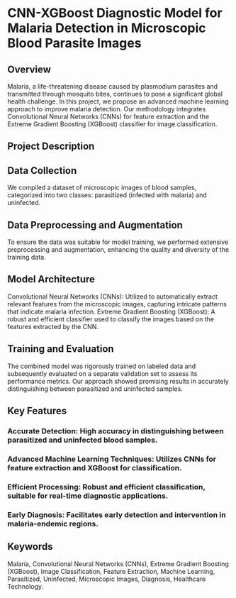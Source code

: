 # **CNN-XGBoost Diagnostic Model for Malaria Detection in Microscopic Blood Parasite Images**
## **Overview**
Malaria, a life-threatening disease caused by plasmodium parasites and transmitted through mosquito bites, continues to pose a significant global health challenge. In this project, we propose an advanced machine learning approach to improve malaria detection. Our methodology integrates Convolutional Neural Networks (CNNs) for feature extraction and the Extreme Gradient Boosting (XGBoost) classifier for image classification.

## **Project Description**
## **Data Collection**
We compiled a dataset of microscopic images of blood samples, categorized into two classes: parasitized (infected with malaria) and uninfected.

## **Data Preprocessing and Augmentation**
To ensure the data was suitable for model training, we performed extensive preprocessing and augmentation, enhancing the quality and diversity of the training data.

## **Model Architecture**
Convolutional Neural Networks (CNNs): Utilized to automatically extract relevant features from the microscopic images, capturing intricate patterns that indicate malaria infection.
Extreme Gradient Boosting (XGBoost): A robust and efficient classifier used to classify the images based on the features extracted by the CNN.

## **Training and Evaluation**
The combined model was rigorously trained on labeled data and subsequently evaluated on a separate validation set to assess its performance metrics. Our approach showed promising results in accurately distinguishing between parasitized and uninfected samples.

## **Key Features**
### Accurate Detection: High accuracy in distinguishing between parasitized and uninfected blood samples.
### Advanced Machine Learning Techniques: Utilizes CNNs for feature extraction and XGBoost for classification.
### Efficient Processing: Robust and efficient classification, suitable for real-time diagnostic applications.
### Early Diagnosis: Facilitates early detection and intervention in malaria-endemic regions.

## **Keywords**
Malaria, Convolutional Neural Networks (CNNs), Extreme Gradient Boosting (XGBoost), Image Classification, Feature Extraction, Machine Learning, Parasitized, Uninfected, Microscopic Images, Diagnosis, Healthcare Technology.
